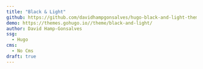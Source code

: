 ```yaml
---
title: "Black & Light"
github: https://github.com/davidhampgonsalves/hugo-black-and-light-theme
demo: https://themes.gohugo.io//theme/black-and-light/
author: David Hamp-Gonsalves
ssg:
  - Hugo
cms:
  - No Cms
draft: true
---
```

